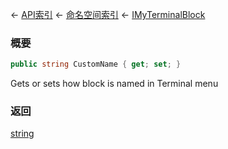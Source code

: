 ← [API索引](Api-Index) ← [命名空间索引](Namespace-Index) ← [IMyTerminalBlock](Sandbox.ModAPI.Ingame.IMyTerminalBlock)

### 概要

```csharp
public string CustomName { get; set; }
```

Gets or sets how block is named in Terminal menu

### 返回

[string](https://docs.microsoft.com/en-us/dotnet/api/System.String?view=netframework-4.6)

